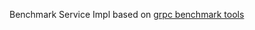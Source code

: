 Benchmark Service Impl based on [grpc benchmark tools](https://github.com/grpc/grpc-java/tree/master/benchmarks) 